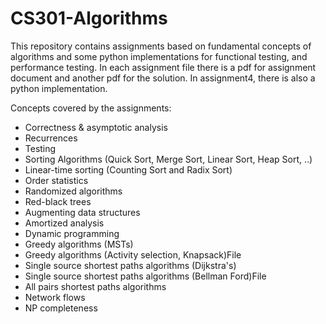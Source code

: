# CS301-Algorithms
This repository contains assignments based on fundamental concepts of algorithms and some python implementations for functional testing, and performance testing. In each assignment file there is a pdf for assignment document and another pdf for the solution. In assignment4, there is also a python implementation.

Concepts covered by the assignments:

* Correctness & asymptotic analysis
* Recurrences
* Testing
* Sorting Algorithms (Quick Sort, Merge Sort, Linear Sort, Heap Sort, ..)
* Linear-time sorting (Counting Sort and Radix Sort)
* Order statistics
* Randomized algorithms
* Red-black trees
* Augmenting data structures
* Amortized analysis
* Dynamic programming
* Greedy algorithms (MSTs)
* Greedy algorithms (Activity selection, Knapsack)File
* Single source shortest paths algorithms (Dijkstra's)
* Single source shortest paths algorithms (Bellman Ford)File
* All pairs shortest paths algorithms
* Network flows
* NP completeness
